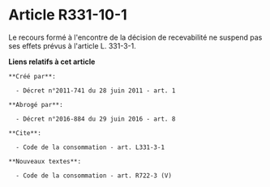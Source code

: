 # Article R331-10-1

Le recours formé à l'encontre de la décision de recevabilité ne suspend pas ses effets prévus à l'article L. 331-3-1.

**Liens relatifs à cet article**

	**Créé par**:

	  - Décret n°2011-741 du 28 juin 2011 - art. 1

	**Abrogé par**:

	  - Décret n°2016-884 du 29 juin 2016 - art. 8

	**Cite**:

	  - Code de la consommation - art. L331-3-1

	**Nouveaux textes**:

	  - Code de la consommation - art. R722-3 (V)

